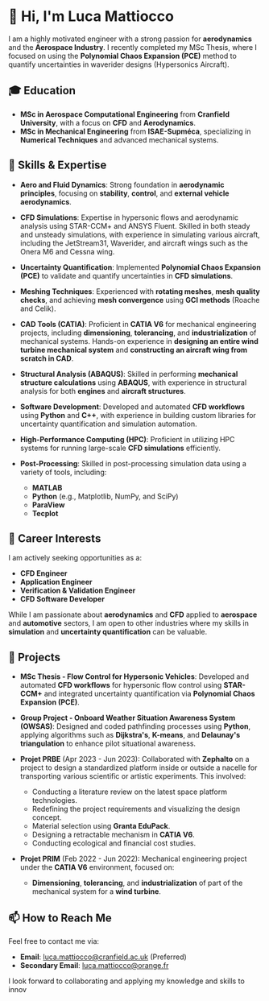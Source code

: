 # 👋 Hi, I'm Luca Mattiocco

I am a highly motivated engineer with a strong passion for **aerodynamics** and the **Aerospace Industry**. I recently completed my MSc Thesis, where I focused on using the **Polynomial Chaos Expansion (PCE)** method to quantify uncertainties in waverider designs (Hypersonics Aircraft).

## 🎓 Education
- **MSc in Aerospace Computational Engineering** from **Cranfield University**, with a focus on **CFD** and **Aerodynamics**.
- **MSc in Mechanical Engineering** from **ISAE-Supméca**, specializing in **Numerical Techniques** and advanced mechanical systems.


## 🔧 Skills & Expertise
- **Aero and Fluid Dynamics**: Strong foundation in **aerodynamic principles**, focusing on **stability**, **control**, and **external vehicle aerodynamics**.
  
- **CFD Simulations**: Expertise in hypersonic flows and aerodynamic analysis using STAR-CCM+ and ANSYS Fluent. Skilled in both steady and unsteady simulations, with experience in simulating various aircraft, including the JetStream31, Waverider, and aircraft wings such as the Onera M6 and Cessna wing.

- **Uncertainty Quantification**: Implemented **Polynomial Chaos Expansion (PCE)** to validate and quantify uncertainties in **CFD simulations**.

- **Meshing Techniques**: Experienced with **rotating meshes**, **mesh quality checks**, and achieving **mesh convergence** using **GCI methods** (Roache and Celik).

-  **CAD Tools (CATIA)**: Proficient in **CATIA V6** for mechanical engineering projects, including **dimensioning**, **tolerancing**, and **industrialization** of mechanical systems. Hands-on experience in **designing an entire wind turbine mechanical system** and **constructing an aircraft wing from scratch in CAD**.
  
- **Structural Analysis (ABAQUS)**: Skilled in performing **mechanical structure calculations** using **ABAQUS**, with experience in structural analysis for both **engines** and **aircraft structures**.

- **Software Development**: Developed and automated **CFD workflows** using **Python** and **C++**, with experience in building custom libraries for uncertainty quantification and simulation automation.

- **High-Performance Computing (HPC)**: Proficient in utilizing HPC systems for running large-scale **CFD simulations** efficiently.

- **Post-Processing**: Skilled in post-processing simulation data using a variety of tools, including:
  - **MATLAB**
  - **Python** (e.g., Matplotlib, NumPy, and SciPy)
  - **ParaView**
  - **Tecplot**

## 💼 Career Interests
I am actively seeking opportunities as a:
- **CFD Engineer**
- **Application Engineer**
- **Verification & Validation Engineer**
- **CFD Software Developer**

While I am passionate about **aerodynamics** and **CFD** applied to **aerospace** and **automotive** sectors, I am open to other industries where my skills in **simulation** and **uncertainty quantification** can be valuable.

## 📝 Projects
- **MSc Thesis - Flow Control for Hypersonic Vehicles**: Developed and automated **CFD workflows** for hypersonic flow control using **STAR-CCM+** and integrated uncertainty quantification via **Polynomial Chaos Expansion (PCE)**.

- **Group Project - Onboard Weather Situation Awareness System (OWSAS)**: Designed and coded pathfinding processes using **Python**, applying algorithms such as **Dijkstra's**, **K-means**, and **Delaunay's triangulation** to enhance pilot situational awareness.

- **Projet PRBE** (Apr 2023 - Jun 2023): Collaborated with **Zephalto** on a project to design a standardized platform inside or outside a nacelle for transporting various scientific or artistic experiments. This involved:
  - Conducting a literature review on the latest space platform technologies.
  - Redefining the project requirements and visualizing the design concept.
  - Material selection using **Granta EduPack**.
  - Designing a retractable mechanism in **CATIA V6**.
  - Conducting ecological and financial cost studies.

- **Projet PRIM** (Feb 2022 - Jun 2022): Mechanical engineering project under the **CATIA V6** environment, focused on:
  - **Dimensioning**, **tolerancing**, and **industrialization** of part of the mechanical system for a **wind turbine**.

## 📫 How to Reach Me
Feel free to contact me via:
- **Email**: [luca.mattiocco@cranfield.ac.uk](mailto:luca.mattiocco@cranfield.ac.uk) (Preferred)
- **Secondary Email**: [luca.mattiocco@orange.fr](mailto:luca.mattiocco@orange.fr)

I look forward to collaborating and applying my knowledge and skills to innov
